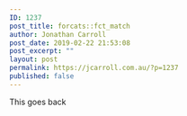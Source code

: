```yaml
---
ID: 1237
post_title: forcats::fct_match
author: Jonathan Carroll
post_date: 2019-02-22 21:53:08
post_excerpt: ""
layout: post
permalink: https://jcarroll.com.au/?p=1237
published: false
---
```

<!-- wp:paragraph -->
<p>This goes back </p>
<!-- /wp:paragraph -->